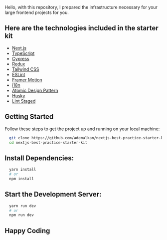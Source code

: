 Hello, with this repository, I prepared the infrastructure necessary for your large frontend projects for you.

## Here are the technologies included in the starter kit

- [Next.js](https://nextjs.org/)
- [TypeScript](https://www.typescriptlang.org/)
- [Cypress](https://www.cypress.io/)
- [Redux](https://redux.js.org/)
- [Tailwind CSS](https://tailwindcss.com/)
- [ESLint](https://eslint.org/)
- [Framer Motion](https://www.framer.com/motion/)
- [i18n](https://www.npmjs.com/package/i18n-js)
- [Atomic Design Pattern](https://atomicdesign.bradfrost.com/chapter-2/)
- [Husky](https://typicode.github.io/husky/#/)
- [Lint Staged](https://github.com/okonet/lint-staged)

## Getting Started

Follow these steps to get the project up and running on your local machine:

```bash
  git clone https://github.com/ademalkan/nextjs-best-practice-starter-kit.git
  cd nextjs-best-practice-starter-kit
```

## Install Dependencies:

```bash
  yarn install
  # or
  npm install
```

## Start the Development Server:

```bash
  yarn run dev
  # or
  npm run dev
```

## Happy Coding 
